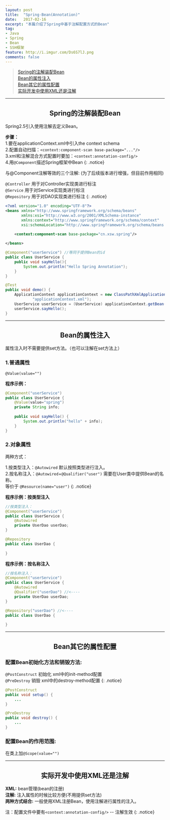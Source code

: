 ```yaml
---
layout: post
title:  "Spring-Bean(Annotation)"
date:   2017-02-16
excerpt: "本篇介绍了Spring中基于注解配置方式的Bean"
tag:
- Java 
- Spring
- Bean
- SSH框架
feature: http://i.imgur.com/Ds6S7lJ.png
comments: false
---  
```


><a href="#1">Spring的注解装配Bean</a>  
><a href="#2">Bean的属性注入</a>   
><a href="#3">Bean其它的属性配置</a>  
><a href="#4">实际开发中使用XML还是注解</a>   
   

***

<a name="1"></a>

## <center>Spring的注解装配Bean</center> 

Spring2.5引入使用注解去定义Bean。

**步骤：**  
1.要在applicationContext.xml中引入the context schema  
2.配置自动扫描：`<context:component-scan base-package="..."/>`  
3.xml和注解混合方式配置时要加：`<context:annotation-config/>`  
4.用`@Component`描述Spring框架中Bean
{: .notice}

与@Component注解等效的三个注解: (为了后续版本进行增强，但目前作用相同) 

`@Controller` 用于对Controller实现类进行标注  
`@Service` 用于对Service实现类进行标注  
`@Repository` 用于对DAO实现类进行标注
{: .notice}


```xml
<?xml version="1.0" encoding="UTF-8"?>
<beans xmlns="http://www.springframework.org/schema/beans"
       xmlns:xsi="http://www.w3.org/2001/XMLSchema-instance"
       xmlns:context="http://www.springframework.org/schema/context"
       xsi:schemaLocation="http://www.springframework.org/schema/beans http://www.springframework.org/schema/beans/spring-beans.xsd http://www.springframework.org/schema/context http://www.springframework.org/schema/context/spring-context.xsd">
	
	<context:component-scan base-package="cn.xsw.spring"/>

</beans>
```

```java
@Component("userService") //等同于提供Bean的id
public class UserService {
	public void sayHello(){
		System.out.println("Hello Spring Annotation");
	}
}
```

```java
@Test
public void demo() {
	ApplicationContext applicationContext = new ClassPathXmlApplicationContext(
			"applicationContext.xml");	
	UserService userService = (UserService) applicationContext.getBean("userService");
	userService.sayHello();
}
```

***

<a name="2"></a>

## <center>Bean的属性注入</center> 

属性注入时不需要提供set方法。（也可以注解在set方法上）  

### 1.普通属性

`@Value(value="")`

**程序示例：**

```java
@Component("userService")
public class UserService {
	@Value(value="spring")
	private String info;
	
	public void sayHello() {
		System.out.println("hello" + info);
	}
}
```


### 2.对象属性

两种方式：   

1.按类型注入：`@Autowired` 默认按照类型进行注入。  
2.按名称注入：`@Autowired`+`@Qualifier("user")`
需要在User类中提供Bean的名称。    
等价于 `@Resource(name="user")`
{: .notice}

**程序示例：按类型注入**

```java
//按类型注入：
@Component("userService") 
public class UserService {
	@Autowired 
	private UserDao userDao;
}
```

```java
@Repository
public class UserDao {
	
}
```



**程序示例：按名称注入**

```java
//按名称注入：
@Component("userService")
public class UserService {
	@Autowired
	@Qualifier("userDao") //<----
	private UserDao userDao;
}
```

```java
@Repository("userDao") //<----
public class UserDao {
	
}
```

***


<a name="3"></a>

## <center>Bean其它的属性配置</center> 


### 配置Bean初始化方法和销毁方法:

`@PostConstruct` 初始化 xml中的init-method配置   
`@PreDestroy`    销毁 xml中的destroy-method配置
{: .notice}

```java
@PostConstruct
public void setup() {
	...
}

@PreDestroy
public void destroy() {
	...
}
```


### 配置Bean的作用范围:

在类上加`@Scope(value="")`

***

<a name="4"></a>

## <center>实际开发中使用XML还是注解</center>


**XML:** bean管理(bean的注册)  
**注解:** 注入属性的时候比较方便(不用提供set方法)  
**两种方式结合:** 一般使用XML注册Bean，使用注解进行属性的注入。  

注：配置文件中要有`<context:annotation-config/>` -- 注解生效
{: .notice}



